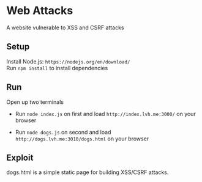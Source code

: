 # Web Attacks

A website vulnerable to XSS and CSRF attacks

## Setup

Install Node.js: `https://nodejs.org/en/download/`  
Run `npm install` to install dependencies

## Run

Open up two terminals

- Run `node index.js` on first and load `http://index.lvh.me:3000/` on your browser

- Run `node dogs.js` on second and load `http://dogs.lvh.me:3010/dogs.html` on your browser

## Exploit

dogs.html is a simple static page for building XSS/CSRF attacks.
